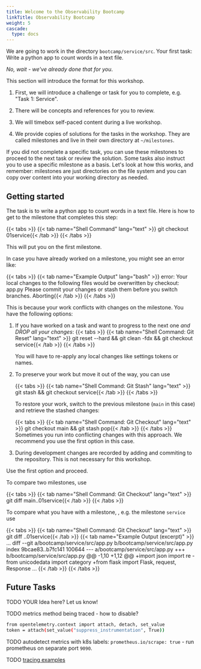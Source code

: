 ```yaml
---
title: Welcome to the Observability Bootcamp
linkTitle: Observability Bootcamp
weight: 5
cascade:
  type: docs
---
```

We are going to work in the directory `bootcamp/service/src`.
Your first task: Write a python app to count words in a text file.

*No, wait - we've already done that for you*.

This section will introduce the format for this workshop.

1. First, we will introduce a challenge or task for you to complete, e.g. "Task 1: Service".

1. There will be concepts and references for you to review.

1. We will timebox self-paced content during a live workshop.

1. We provide copies of solutions for the tasks in the workshop. They are called milestones and live in their own directory at `~/milestones`.

If you did not complete a specific task, you can use these milestones to proceed to the next task or review the solution. Some tasks also instruct you to use a specific milestone as a basis. Let's look at how this works, and remember: milestones are just directories on the file system and you can copy over content into your working directory as needed.

## Getting started

The task is to write a python app to count words in a text file.
Here is how to get to the milestone that completes this step:

{{< tabs >}}
{{< tab name="Shell Command" lang="text" >}}
git checkout 01service{{< /tab >}}
{{< /tabs >}}

This will put you on the first milestone.

In case you have already worked on a milestone, you might see an error like:

{{< tabs >}}
{{< tab name="Example Output" lang="bash" >}}
error: Your local changes to the following files would be overwritten by checkout:
    app.py
Please commit your changes or stash them before you switch branches.
Aborting{{< /tab >}}
{{< /tabs >}}

This is because your work conflicts with changes on the milestone. You have the following options:

1. If you have worked on a task and want to progress to the next one *and DROP all your changes*:
    {{< tabs >}}
    {{< tab name="Shell Command: Git Reset" lang="text" >}}
    git reset --hard && git clean -fdx && git checkout service{{< /tab >}}
    {{< /tabs >}}

    You will have to re-apply any local changes like settings tokens or names.

1. To preserve your work but move it out of the way, you can use

    {{< tabs >}}
    {{< tab name="Shell Command: Git Stash" lang="text" >}}
    git stash && git checkout service{{< /tab >}}
    {{< /tabs >}}

    To restore your work, switch to the previous milestone (`main` in this case) and retrieve the stashed changes:

    {{< tabs >}}
    {{< tab name="Shell Command: Git Checkout" lang="text" >}}
    git checkout main && git stash pop{{< /tab >}}
    {{< /tabs >}}
    Sometimes you run into conflicting changes with this approach. We recommend you use the first option in this case.

1. During development changes are recorded by adding and commiting to the repository. This is not necessary for this workshop.

Use the first option and proceed.

To compare two milestones, use

{{< tabs >}}
{{< tab name="Shell Command: Git Checkout" lang="text" >}}
git diff main..01service{{< /tab >}}
{{< /tabs >}}

To compare what you have with a milestone, , e.g. the milestone `service` use

{{< tabs >}}
{{< tab name="Shell Command: Git Checkout" lang="text" >}}
git diff ..01service{{< /tab >}}
{{< tab name="Example Output (excerpt)" >}}
...
diff --git a/bootcamp/service/src/app.py b/bootcamp/service/src/app.py
index 9bcae83..b7fc141 100644
--- a/bootcamp/service/src/app.py
+++ b/bootcamp/service/src/app.py
@@ -1,10 +1,12 @@
+import json
 import re
-from unicodedata import category
+from flask import Flask, request, Response
...
{{< /tab >}}
{{< /tabs >}}

## Future Tasks

TODO YOUR Idea here? Let us know!

TODO metrics method being traced - how to disable?

```bash
from opentelemetry.context import attach, detach, set_value
token = attach(set_value("suppress_instrumentation", True))
```

TODO autodetect metrics with k8s labels: `prometheus.io/scrape: true` - run prometheus on separate port `9090`.

TODO [tracing examples][py-trace-ex]

[py-trace-ex]: https://github.com/open-telemetry/opentelemetry-python/blob/main/docs/examples/
